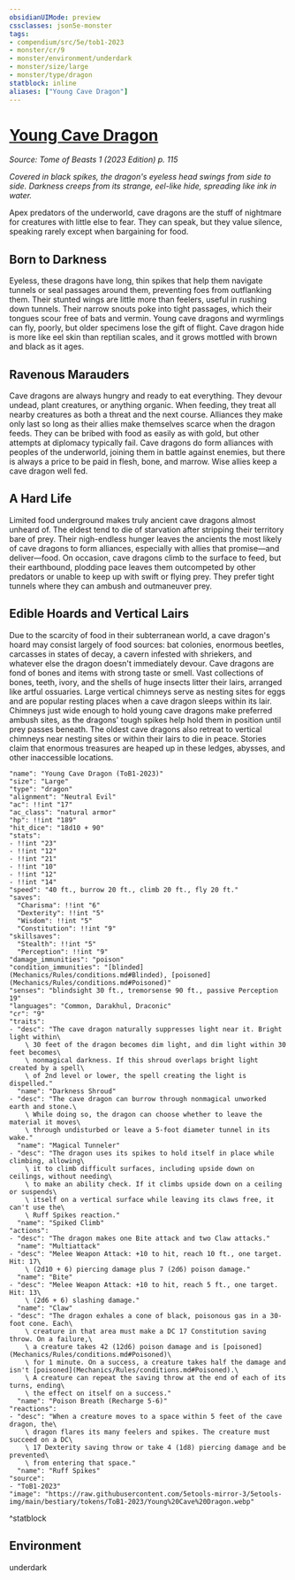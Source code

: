 ```yaml
---
obsidianUIMode: preview
cssclasses: json5e-monster
tags:
- compendium/src/5e/tob1-2023
- monster/cr/9
- monster/environment/underdark
- monster/size/large
- monster/type/dragon
statblock: inline
aliases: ["Young Cave Dragon"]
---
```

# [Young Cave Dragon](Mechanics\bestiary\dragon/young-cave-dragon-tob1-2023.md)
*Source: Tome of Beasts 1 (2023 Edition) p. 115*  

*Covered in black spikes, the dragon's eyeless head swings from side to side. Darkness creeps from its strange, eel-like hide, spreading like ink in water.*

Apex predators of the underworld, cave dragons are the stuff of nightmare for creatures with little else to fear. They can speak, but they value silence, speaking rarely except when bargaining for food.

## Born to Darkness

Eyeless, these dragons have long, thin spikes that help them navigate tunnels or seal passages around them, preventing foes from outflanking them. Their stunted wings are little more than feelers, useful in rushing down tunnels. Their narrow snouts poke into tight passages, which their tongues scour free of bats and vermin. Young cave dragons and wyrmlings can fly, poorly, but older specimens lose the gift of flight. Cave dragon hide is more like eel skin than reptilian scales, and it grows mottled with brown and black as it ages.

## Ravenous Marauders

Cave dragons are always hungry and ready to eat everything. They devour undead, plant creatures, or anything organic. When feeding, they treat all nearby creatures as both a threat and the next course. Alliances they make only last so long as their allies make themselves scarce when the dragon feeds. They can be bribed with food as easily as with gold, but other attempts at diplomacy typically fail. Cave dragons do form alliances with peoples of the underworld, joining them in battle against enemies, but there is always a price to be paid in flesh, bone, and marrow. Wise allies keep a cave dragon well fed.

## A Hard Life

Limited food underground makes truly ancient cave dragons almost unheard of. The eldest tend to die of starvation after stripping their territory bare of prey. Their nigh-endless hunger leaves the ancients the most likely of cave dragons to form alliances, especially with allies that promise—and deliver—food. On occasion, cave dragons climb to the surface to feed, but their earthbound, plodding pace leaves them outcompeted by other predators or unable to keep up with swift or flying prey. They prefer tight tunnels where they can ambush and outmaneuver prey.

## Edible Hoards and Vertical Lairs

Due to the scarcity of food in their subterranean world, a cave dragon's hoard may consist largely of food sources: bat colonies, enormous beetles, carcasses in states of decay, a cavern infested with shriekers, and whatever else the dragon doesn't immediately devour. Cave dragons are fond of bones and items with strong taste or smell. Vast collections of bones, teeth, ivory, and the shells of huge insects litter their lairs, arranged like artful ossuaries. Large vertical chimneys serve as nesting sites for eggs and are popular resting places when a cave dragon sleeps within its lair. Chimneys just wide enough to hold young cave dragons make preferred ambush sites, as the dragons' tough spikes help hold them in position until prey passes beneath. The oldest cave dragons also retreat to vertical chimneys near nesting sites or within their lairs to die in peace. Stories claim that enormous treasures are heaped up in these ledges, abysses, and other inaccessible locations.

```statblock
"name": "Young Cave Dragon (ToB1-2023)"
"size": "Large"
"type": "dragon"
"alignment": "Neutral Evil"
"ac": !!int "17"
"ac_class": "natural armor"
"hp": !!int "189"
"hit_dice": "18d10 + 90"
"stats":
- !!int "23"
- !!int "12"
- !!int "21"
- !!int "10"
- !!int "12"
- !!int "14"
"speed": "40 ft., burrow 20 ft., climb 20 ft., fly 20 ft."
"saves":
  "Charisma": !!int "6"
  "Dexterity": !!int "5"
  "Wisdom": !!int "5"
  "Constitution": !!int "9"
"skillsaves":
  "Stealth": !!int "5"
  "Perception": !!int "9"
"damage_immunities": "poison"
"condition_immunities": "[blinded](Mechanics/Rules/conditions.md#Blinded), [poisoned](Mechanics/Rules/conditions.md#Poisoned)"
"senses": "blindsight 30 ft., tremorsense 90 ft., passive Perception 19"
"languages": "Common, Darakhul, Draconic"
"cr": "9"
"traits":
- "desc": "The cave dragon naturally suppresses light near it. Bright light within\
    \ 30 feet of the dragon becomes dim light, and dim light within 30 feet becomes\
    \ nonmagical darkness. If this shroud overlaps bright light created by a spell\
    \ of 2nd level or lower, the spell creating the light is dispelled."
  "name": "Darkness Shroud"
- "desc": "The cave dragon can burrow through nonmagical unworked earth and stone.\
    \ While doing so, the dragon can choose whether to leave the material it moves\
    \ through undisturbed or leave a 5-foot diameter tunnel in its wake."
  "name": "Magical Tunneler"
- "desc": "The dragon uses its spikes to hold itself in place while climbing, allowing\
    \ it to climb difficult surfaces, including upside down on ceilings, without needing\
    \ to make an ability check. If it climbs upside down on a ceiling or suspends\
    \ itself on a vertical surface while leaving its claws free, it can't use the\
    \ Ruff Spikes reaction."
  "name": "Spiked Climb"
"actions":
- "desc": "The dragon makes one Bite attack and two Claw attacks."
  "name": "Multiattack"
- "desc": "Melee Weapon Attack: +10 to hit, reach 10 ft., one target. Hit: 17\
    \ (2d10 + 6) piercing damage plus 7 (2d6) poison damage."
  "name": "Bite"
- "desc": "Melee Weapon Attack: +10 to hit, reach 5 ft., one target. Hit: 13\
    \ (2d6 + 6) slashing damage."
  "name": "Claw"
- "desc": "The dragon exhales a cone of black, poisonous gas in a 30-foot cone. Each\
    \ creature in that area must make a DC 17 Constitution saving throw. On a failure,\
    \ a creature takes 42 (12d6) poison damage and is [poisoned](Mechanics/Rules/conditions.md#Poisoned)\
    \ for 1 minute. On a success, a creature takes half the damage and isn't [poisoned](Mechanics/Rules/conditions.md#Poisoned).\
    \ A creature can repeat the saving throw at the end of each of its turns, ending\
    \ the effect on itself on a success."
  "name": "Poison Breath (Recharge 5-6)"
"reactions":
- "desc": "When a creature moves to a space within 5 feet of the cave dragon, the\
    \ dragon flares its many feelers and spikes. The creature must succeed on a DC\
    \ 17 Dexterity saving throw or take 4 (1d8) piercing damage and be prevented\
    \ from entering that space."
  "name": "Ruff Spikes"
"source":
- "ToB1-2023"
"image": "https://raw.githubusercontent.com/5etools-mirror-3/5etools-img/main/bestiary/tokens/ToB1-2023/Young%20Cave%20Dragon.webp"
```
^statblock

## Environment

underdark